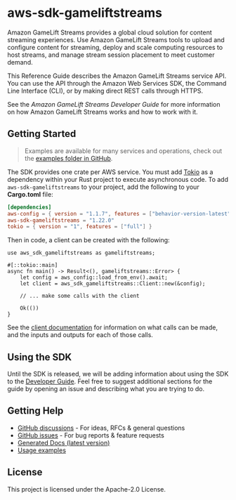 # aws-sdk-gameliftstreams

Amazon GameLift Streams provides a global cloud solution for content streaming experiences. Use Amazon GameLift Streams tools to upload and configure content for streaming, deploy and scale computing resources to host streams, and manage stream session placement to meet customer demand.

This Reference Guide describes the Amazon GameLift Streams service API. You can use the API through the Amazon Web Services SDK, the Command Line Interface (CLI), or by making direct REST calls through HTTPS.

See the _Amazon GameLift Streams Developer Guide_ for more information on how Amazon GameLift Streams works and how to work with it.

## Getting Started

> Examples are available for many services and operations, check out the
> [examples folder in GitHub](https://github.com/awslabs/aws-sdk-rust/tree/main/examples).

The SDK provides one crate per AWS service. You must add [Tokio](https://crates.io/crates/tokio)
as a dependency within your Rust project to execute asynchronous code. To add `aws-sdk-gameliftstreams` to
your project, add the following to your **Cargo.toml** file:

```toml
[dependencies]
aws-config = { version = "1.1.7", features = ["behavior-version-latest"] }
aws-sdk-gameliftstreams = "1.22.0"
tokio = { version = "1", features = ["full"] }
```

Then in code, a client can be created with the following:

```rust,no_run
use aws_sdk_gameliftstreams as gameliftstreams;

#[::tokio::main]
async fn main() -> Result<(), gameliftstreams::Error> {
    let config = aws_config::load_from_env().await;
    let client = aws_sdk_gameliftstreams::Client::new(&config);

    // ... make some calls with the client

    Ok(())
}
```

See the [client documentation](https://docs.rs/aws-sdk-gameliftstreams/latest/aws_sdk_gameliftstreams/client/struct.Client.html)
for information on what calls can be made, and the inputs and outputs for each of those calls.

## Using the SDK

Until the SDK is released, we will be adding information about using the SDK to the
[Developer Guide](https://docs.aws.amazon.com/sdk-for-rust/latest/dg/welcome.html). Feel free to suggest
additional sections for the guide by opening an issue and describing what you are trying to do.

## Getting Help

* [GitHub discussions](https://github.com/awslabs/aws-sdk-rust/discussions) - For ideas, RFCs & general questions
* [GitHub issues](https://github.com/awslabs/aws-sdk-rust/issues/new/choose) - For bug reports & feature requests
* [Generated Docs (latest version)](https://awslabs.github.io/aws-sdk-rust/)
* [Usage examples](https://github.com/awslabs/aws-sdk-rust/tree/main/examples)

## License

This project is licensed under the Apache-2.0 License.

